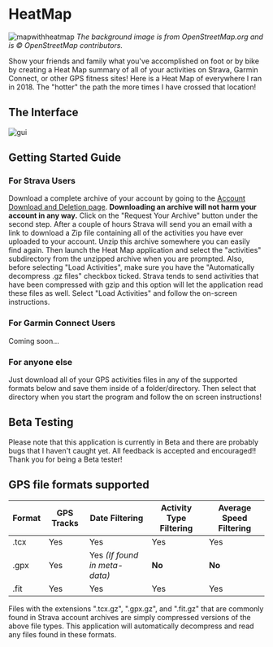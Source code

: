 # HeatMap
![mapwithheatmap](***REMOVED***)
*The background image is from OpenStreetMap.org and is © OpenStreetMap contributors.* 

Show your friends and family what you've accomplished on foot or by bike by creating a Heat Map summary of all of your activities on Strava, Garmin Connect, or other GPS fitness sites! Here is a Heat Map of everywhere I ran in 2018. The "hotter" the path the more times I have crossed that location!

## The Interface
![gui](https://user-images.githubusercontent.com/12504656/50707304-ff071780-1025-11e9-95dd-b9266a6730ea.PNG)

## Getting Started Guide
### For Strava Users
Download a complete archive of your account by going to the [Account Download and Deletion page](https://www.strava.com/athlete/delete_your_account). **Downloading an archive will not harm your account in any way.** Click on the "Request Your Archive" button under the second step. After a couple of hours Strava will send you an email with a link to download a Zip file containing all of the activities you have ever uploaded to your account. Unzip this archive somewhere you can easily find again. Then launch the Heat Map application and select the "activities" subdirectory from the unzipped archive when you are prompted. Also, before selecting "Load Activities", make sure you have the "Automatically decompress .gz files" checkbox ticked. Strava tends to send activities that have been compressed with gzip and this option will let the application read these files as well. Select "Load Activities" and follow the on-screen instructions.
### For Garmin Connect Users
Coming soon...

### For anyone else
Just download all of your GPS activities files in any of the supported formats below and save them inside of a folder/directory. Then select that directory when you start the program and follow the on screen instructions!

## Beta Testing
Please note that this application is currently in Beta and there are probably bugs that I haven't caught yet. All feedback is accepted and encouraged!! Thank you for being a Beta tester!

## GPS file formats supported

| Format | GPS Tracks | Date Filtering | Activity Type Filtering | Average Speed Filtering | 
| --- | --- | --- | --- | --- |
| .tcx | Yes | Yes | Yes | Yes |
| .gpx | Yes | Yes *(If found in meta-data)* | **No** | **No** |
| .fit | Yes | Yes | Yes | Yes |

Files with the extensions ".tcx.gz", ".gpx.gz", and ".fit.gz" that are commonly found in Strava account archives are simply compressed versions of the above file types. This application will automatically decompress and read any files found in these formats.

